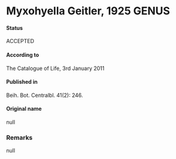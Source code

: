 Myxohyella Geitler, 1925 GENUS
=======

#### Status
ACCEPTED

#### According to
The Catalogue of Life, 3rd January 2011

#### Published in
Beih. Bot. Centralbl. 41(2): 246.

#### Original name
null

### Remarks
null